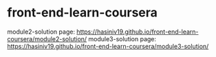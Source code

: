 # front-end-learn-coursera
module2-solution page: https://hasiniv19.github.io/front-end-learn-coursera/module2-solution/
module3-solution page: https://hasiniv19.github.io/front-end-learn-coursera/module3-solution/
